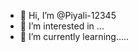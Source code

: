 - 👋 Hi, I’m @Piyali-12345
- 👀 I’m interested in ...
- 🌱 I’m currently learning.....

<!---
Piyali-12345/Piyali-12345 is a ✨ special ✨ repository because its `README.md` (this file) appears on your GitHub profile.
You can click the Preview link to take a look at your changes.
--->
